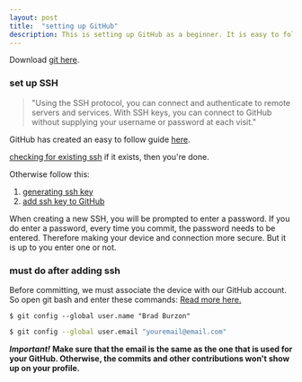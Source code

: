 ```yaml
---
layout: post
title:  "setting up GitHub"
description: This is setting up GitHub as a beginner. It is easy to follow. Here, we will use git bash to connect as well as in setting up ssh keys to connect with GitHub.
---
```

Download [git here](https://git-scm.com/downloads).

### set up SSH
> "Using the SSH protocol, you can connect and authenticate to remote servers and services.
> With SSH keys, you can connect to GitHub without supplying your username or password at each visit."

GitHub has created an easy to follow guide [here](https://help.github.com/en/github/authenticating-to-github/connecting-to-github-with-ssh).

[checking for existing ssh](https://help.github.com/en/github/authenticating-to-github/checking-for-existing-ssh-keys) if it exists, then you're done.

Otherwise follow this:
1. [generating ssh key](https://help.github.com/en/github/authenticating-to-github/generating-a-new-ssh-key-and-adding-it-to-the-ssh-agent)
2. [add ssh key to GitHub](https://help.github.com/en/github/authenticating-to-github/generating-a-new-ssh-key-and-adding-it-to-the-ssh-agent)

When creating a new SSH, you will be prompted to enter a password. If you do enter a password, every time you commit, the password needs to be entered.
Therefore making your device and connection more secure. But it is up to you enter one or not.
### must do after adding ssh
Before committing, we must associate the device with our GitHub account. So open git bash and enter these commands:
[Read more here.](https://help.github.com/en/github/using-git/setting-your-username-in-git#setting-your-git-username-for-every-repository-on-your-computer)
```shell
$ git config --global user.name "Brad Burzon"
```

```bash
$ git config --global user.email "youremail@email.com"
```
***Important!***
**Make sure that the email is the same as the one that is used for your GitHub. Otherwise, the commits and other contributions won't show up on your profile.**
